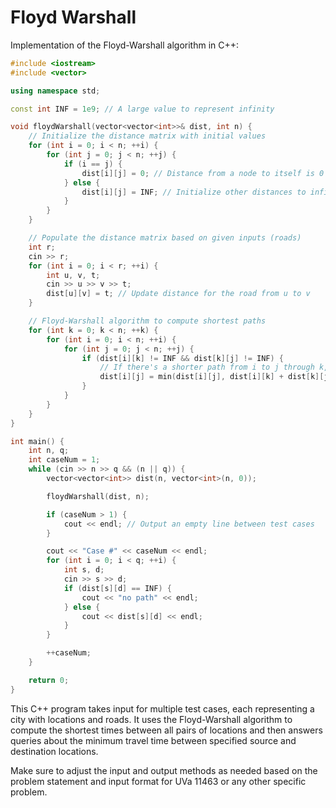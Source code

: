 # Floyd Warshall

Implementation of the Floyd-Warshall algorithm in C++:

```cpp
#include <iostream>
#include <vector>

using namespace std;

const int INF = 1e9; // A large value to represent infinity

void floydWarshall(vector<vector<int>>& dist, int n) {
    // Initialize the distance matrix with initial values
    for (int i = 0; i < n; ++i) {
        for (int j = 0; j < n; ++j) {
            if (i == j) {
                dist[i][j] = 0; // Distance from a node to itself is 0
            } else {
                dist[i][j] = INF; // Initialize other distances to infinity
            }
        }
    }

    // Populate the distance matrix based on given inputs (roads)
    int r;
    cin >> r;
    for (int i = 0; i < r; ++i) {
        int u, v, t;
        cin >> u >> v >> t;
        dist[u][v] = t; // Update distance for the road from u to v
    }

    // Floyd-Warshall algorithm to compute shortest paths
    for (int k = 0; k < n; ++k) {
        for (int i = 0; i < n; ++i) {
            for (int j = 0; j < n; ++j) {
                if (dist[i][k] != INF && dist[k][j] != INF) {
                    // If there's a shorter path from i to j through k, update the distance
                    dist[i][j] = min(dist[i][j], dist[i][k] + dist[k][j]);
                }
            }
        }
    }
}

int main() {
    int n, q;
    int caseNum = 1;
    while (cin >> n >> q && (n || q)) {
        vector<vector<int>> dist(n, vector<int>(n, 0));

        floydWarshall(dist, n);

        if (caseNum > 1) {
            cout << endl; // Output an empty line between test cases
        }

        cout << "Case #" << caseNum << endl;
        for (int i = 0; i < q; ++i) {
            int s, d;
            cin >> s >> d;
            if (dist[s][d] == INF) {
                cout << "no path" << endl;
            } else {
                cout << dist[s][d] << endl;
            }
        }

        ++caseNum;
    }

    return 0;
}
```

This C++ program takes input for multiple test cases, each representing a city with locations and roads. It uses the Floyd-Warshall algorithm to compute the shortest times between all pairs of locations and then answers queries about the minimum travel time between specified source and destination locations.

Make sure to adjust the input and output methods as needed based on the problem statement and input format for UVa 11463 or any other specific problem.